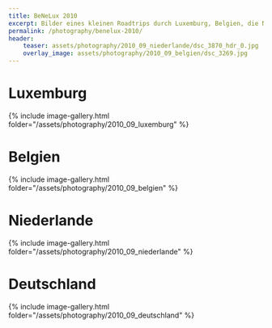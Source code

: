 ```yaml
---
title: BeNeLux 2010
excerpt: Bilder eines kleinen Roadtrips durch Luxemburg, Belgien, die Niederlande und Norddeutschland im September 2010.
permalink: /photography/benelux-2010/
header:
    teaser: assets/photography/2010_09_niederlande/dsc_3870_hdr_0.jpg
    overlay_image: assets/photography/2010_09_belgien/dsc_3269.jpg
---
```


# Luxemburg
{% include image-gallery.html folder="/assets/photography/2010_09_luxemburg" %}

# Belgien
{% include image-gallery.html folder="/assets/photography/2010_09_belgien" %}

# Niederlande
{% include image-gallery.html folder="/assets/photography/2010_09_niederlande" %}

# Deutschland
{% include image-gallery.html folder="/assets/photography/2010_09_deutschland" %}
